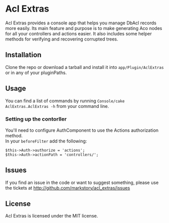 # Acl Extras

Acl Extras provides a console app that helps you manage DbAcl records more easily.  Its main feature and purpose is to make generating Aco nodes for all your controllers and actions easier.  It also includes some helper methods for verifying and recovering corrupted trees.

## Installation

Clone the repo or download a tarball and install it into `app/Plugin/AclExtras` or in any of your pluginPaths.

## Usage

You can find a list of commands by running `Console/cake AclExtras.AclExtras -h` from your command line.

### Setting up the contorller

You'll need to configure AuthComponent to use the Actions authorization method.  
In your `beforeFilter` add the following:

    $this->Auth->authorize = 'actions';
    $this->Auth->actionPath = 'controllers/';

## Issues 

If you find an issue in the code or want to suggest something, please use the tickets at http://github.com/markstory/acl_extras/issues

## License

Acl Extras is licensed under the MIT license.